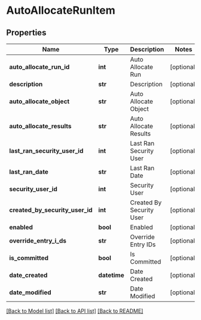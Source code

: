 # AutoAllocateRunItem

## Properties
Name | Type | Description | Notes
------------ | ------------- | ------------- | -------------
**auto_allocate_run_id** | **int** | Auto Allocate Run | [optional] 
**description** | **str** | Description | [optional] 
**auto_allocate_object** | **str** | Auto Allocate Object | [optional] 
**auto_allocate_results** | **str** | Auto Allocate Results | [optional] 
**last_ran_security_user_id** | **int** | Last Ran Security User | [optional] 
**last_ran_date** | **str** | Last Ran Date | [optional] 
**security_user_id** | **int** | Security User | [optional] 
**created_by_security_user_id** | **int** | Created By Security User | [optional] 
**enabled** | **bool** | Enabled | [optional] 
**override_entry_i_ds** | **str** | Override Entry IDs | [optional] 
**is_committed** | **bool** | Is Committed | [optional] 
**date_created** | **datetime** | Date Created | [optional] 
**date_modified** | **str** | Date Modified | [optional] 

[[Back to Model list]](../README.md#documentation-for-models) [[Back to API list]](../README.md#documentation-for-api-endpoints) [[Back to README]](../README.md)


